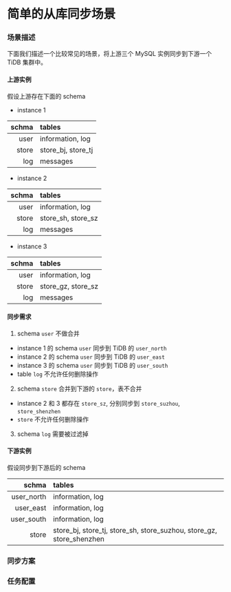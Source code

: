 简单的从库同步场景
===

### 场景描述

下面我们描述一个比较常见的场景，将上游三个 MySQL 实例同步到下游一个 TiDB 集群中。 

#### 上游实例

假设上游存在下面的 schema

- instance 1

| schma | tables|
|------:|:------|
| user  | information, log|
| store | store_bj, store_tj |
| log   | messages |

- instance 2

| schma | tables|
|------:|:------|
| user  | information, log|
| store | store_sh, store_sz |
| log   | messages |

- instance 3

| schma | tables|
|------:|:------|
| user  | information, log|
| store | store_gz, store_sz |
| log   | messages |


#### 同步需求

1. schema `user` 不做合并
  - instance 1 的 schema `user` 同步到 TiDB 的 `user_north`
  - instance 2 的 schema `user` 同步到 TiDB 的 `user_east`
  - instance 3 的 schema `user` 同步到 TiDB 的 `user_south`
  - table `log` 不允许任何删除操作
2. schema `store` 合并到下游的 `store`，表不合并
  - instance 2 和 3 都存在 `store_sz`, 分别同步到 `store_suzhou`, `store_shenzhen`
  - `store` 不允许任何删除操作
3. schema `log` 需要被过滤掉

#### 下游实例

假设同步到下游后的 schema

| schma | tables|
|------:|:------|
| user_north | information, log|
| user_east  | information, log|
| user_south | information, log|
| store | store_bj, store_tj, store_sh, store_suzhou, store_gz, store_shenzhen |

### 同步方案



### 任务配置